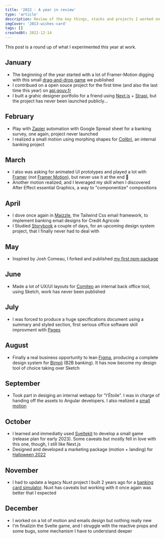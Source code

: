 ```yaml
---
title: '2022 - A year in review'
type: 'article'
description: Review of the key things, stacks and projects I worked on during this year.
imgCover: '2013-wishes-card'
tags: []
createdAt: 2022-12-14
---
```


This post is a round up of what I experimented this year at work.

## January
- The beginning of the year started with a lot of Framer-Motion digging with this small [drag-and-drop game](https://lansolo.dev/posts/drag-and-drop-puzzle-game-with-framer-motion/) we published
- I contribued on a open souce project for the first time (and also the last time this year) on [api.gouv.fr](https://api.gouv.fr/)
- I built a grahic designer portfolio for a friend using [Next.js](https://nextjs.org/) + [Strapi](https://strapi.io/), but the project has never been launched publicly...

## February
- Play with [Zapier](https://zapier.com/) automation with Google Spread sheet for a banking survey, one again, project never launched
- I realized a small motion using morphing shapes for [Colibri](https://vimeo.com/manage/videos/672775547), an internal banking project

## March
- I also was asking for animated UI prototypes and played a lot with [Framer](https://www.framer.com/) (not [Framer Motion](https://www.framer.com/docs/)), but never use it at the end 🫤
- Another motion realized, and I leveraged my skill when I discovered After Effect essential Graphics, a way to "componentize" compositions

## April
- I dove once again in [Maizzle](https://maizzle.com/), the Tailwind Css email framework, to implement banking email designs for Credit Agricole
- I Studied [Storybook](https://storybook.js.org/) a couple of days, for an upcoming design system project, that I finally never had to deal with

## May
- Inspired by Josh Comeau, I forked and published [my first npm package](https://lansolo.dev/posts/publishing%20a%20first%20node%20package%20on%20npm/)

## June
- Made a lot of UX/UI layouts for [Comiteo](https://www.comiteo.net/) an internal back office tool, using Sketch, work has never been published

## July
- I was forced to produce a huge specifications document using a summary and styled section, first serious office software skill improvment with [Pages](https://www.apple.com/fr/pages/)

## August
- Finally a real business opportunity to lean [Figma](https://www.figma.com/), producing a complete design system for [Bimpli](https://www.bimpli.com/) (B2B banking). It has now become my design tool of choice taking over Sketch

## September
- Took part in desiging an internal webapp for "l'Étoile". I was in charge of handing off the assets to Angular developers. I also realized a [small motion](https://vimeo.com/780886385)

## October
- I learned and immediatly used [Sveltekit](https://kit.svelte.dev/) to develop a small game (release plan for early 2023). Some caveats but mostly fell in love with this one, though, I still like Next.js
- Designed and developed a marketing package (motion + landing) for [Halloween 2022](https://lansolo.dev/posts/halloween-2022)

## November
- I had to update a legacy Nuxt project I built 2 years ago for a [banking card simulator](https://simulateur-carte.netlify.app/init/range). Nuxt has caveats but working with it once again was better that I expected

## December
- I worked on a lot of motion and emails design but nothing really new
- I'm finalizin the Svelte game, and I struggle with the reactive props and some bugs, some mechanism I have to understand deeper
